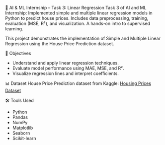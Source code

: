 🧠 AI & ML Internship – Task 3: Linear Regression
Task 3 of AI and ML Internship: Implemented simple and multiple linear regression models in Python to predict house prices. Includes data preprocessing, training, evaluation (MSE, R²), and visualization. A hands-on intro to supervised learning.

This project demonstrates the implementation of Simple and Multiple Linear Regression using the House Price Prediction dataset.

📌 Objectives
- Understand and apply linear regression techniques.
- Evaluate model performance using MAE, MSE, and R².
- Visualize regression lines and interpret coefficients.

📊 Dataset
House Price Prediction dataset from Kaggle: [Housing Prices Dataset](https://www.kaggle.com/datasets/yasserh/housing-prices-dataset)

🛠️ Tools Used
- Python
- Pandas
- NumPy
- Matplotlib
- Seaborn
- Scikit-learn
